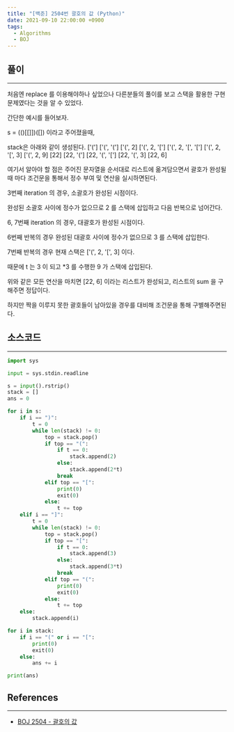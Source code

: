 ```yaml
---
title: "[백준] 2504번 괄호의 값 (Python)"
date: 2021-09-10 22:00:00 +0900
tags:
  - Algorithms
  - BOJ
---
```


## 풀이

---

처음엔 replace 를 이용해야하나 싶었으나 다른분들의 풀이를 보고 스택을 활용한 구현문제였다는 것을 알 수 있었다.



간단한 예시를 들어보자.



s = (()[[]])([]) 이라고 주어졌을때,

stack은 아래와 같이 생성된다.
['(']
['(', '(']
['(', 2]
['(', 2, '[']
['(', 2, '[', '[']
['(', 2, '[', 3]
['(', 2, 9]
[22]
[22, '(']
[22, '(', '[']
[22, '(', 3]
[22, 6]



여기서 알아야 할 점은 주어진 문자열을 순서대로 리스트에 옮겨담으면서 괄호가 완성될 때 마다 조건문을 통해서 정수 부여 및 연산을 실시하면된다.



3번째 iteration 의 경우, 소괄호가 완성된 시점이다.

완성된 소괄호 사이에 정수가 없으므로 2 를 스택에 삽입하고 다음 반복으로 넘어간다.



6, 7번째 iteration 의 경우, 대괄호가 완성된 시점이다.

6번째 반복의 경우 완성된 대괄호 사이에 정수가 없으므로 3 를 스택에 삽입한다.

7번째 반복의 경우 현재 스택은 ['(', 2, '[', 3] 이다.

때문에 t 는 3 이 되고 *3 를 수행한 9 가 스택에 삽입된다.



위와 같은 모든 연산을 마치면 [22, 6] 이라는 리스트가 완성되고, 리스트의 sum 을 구해주면 정답이다.

하지만 짝을 이루지 못한 괄호들이 남아있을 경우를 대비해 조건문을 통해 구별해주면된다.

## 소스코드

---

```python
import sys

input = sys.stdin.readline

s = input().rstrip()
stack = []
ans = 0

for i in s:
    if i == ")":
        t = 0
        while len(stack) != 0:
            top = stack.pop()
            if top == "(":
                if t == 0:
                    stack.append(2)
                else:
                    stack.append(2*t)
                break
            elif top == "[":
                print(0)
                exit(0)
            else:
                t += top
    elif i == "]":
        t = 0
        while len(stack) != 0:
            top = stack.pop()
            if top == "[":
                if t == 0:
                    stack.append(3)
                else:
                    stack.append(3*t)
                break
            elif top == "(":
                print(0)
                exit(0)
            else:
                t += top
    else:
        stack.append(i)

for i in stack:
    if i == "(" or i == "[":
        print(0)
        exit(0)
    else:
        ans += i

print(ans)
```

## References

---

- [BOJ 2504 - 괄호의 값](https://www.acmicpc.net/problem/2504)
